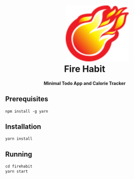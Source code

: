 
<h1 align="center">
  <br>
  <a href="https://firehabit.com" target="_blank">
    <img src="https://raw.githubusercontent.com/nathanial/firehabit/master/public/icons/FireHabitLogo.png" alt="Fire Habit" width="200" style="position: relative; left:40px"></a>
    <br>
    Fire Habit
    <br>
  </a>
</h1>

<h4 align="center">Minimal Todo App and Calorie Tracker </h4>


<!-- <img src="https://travis-ci.org/nathanial/firehabit.svg?branch=master" alt="build:"> -->
  

## Prerequisites
```
npm install -g yarn
```

## Installation
```
yarn install
```

## Running 
```
cd firehabit
yarn start
```
